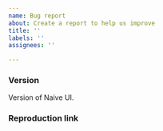```yaml
---
name: Bug report
about: Create a report to help us improve
title: ''
labels: ''
assignees: ''

---
```


### Version

Version of Naive UI.

### Reproduction link

<!-- A CodeSandbox reproduction is recommended. ->

### Steps to reproduce

### What is expected?

### What is actually happening?
